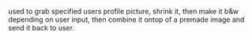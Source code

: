 used to grab specified users profile picture, shrink it, then make it b&w depending on user input, then combine it ontop of a premade image and send it back to user.
